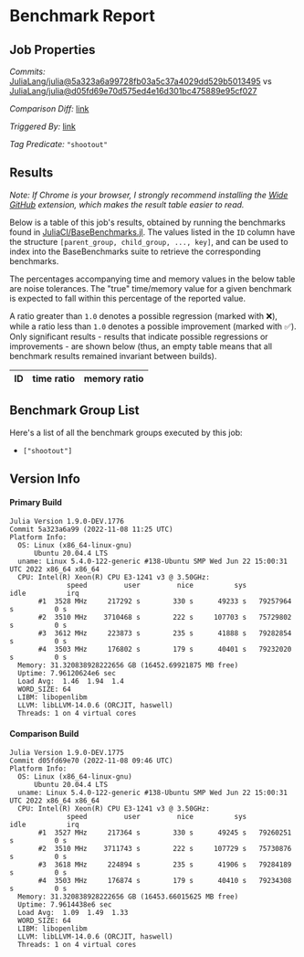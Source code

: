 # Benchmark Report

## Job Properties

*Commits:* [JuliaLang/julia@5a323a6a99728fb03a5c37a4029dd529b5013495](https://github.com/JuliaLang/julia/commit/5a323a6a99728fb03a5c37a4029dd529b5013495) vs [JuliaLang/julia@d05fd69e70d575ed4e16d301bc475889e95cf027](https://github.com/JuliaLang/julia/commit/d05fd69e70d575ed4e16d301bc475889e95cf027)

*Comparison Diff:* [link](https://github.com/JuliaLang/julia/compare/d05fd69e70d575ed4e16d301bc475889e95cf027..5a323a6a99728fb03a5c37a4029dd529b5013495)

*Triggered By:* [link](https://github.com/JuliaLang/julia/commit/5a323a6a99728fb03a5c37a4029dd529b5013495#commitcomment-89427743)

*Tag Predicate:* `"shootout"`

## Results

*Note: If Chrome is your browser, I strongly recommend installing the [Wide GitHub](https://chrome.google.com/webstore/detail/wide-github/kaalofacklcidaampbokdplbklpeldpj?hl=en)
extension, which makes the result table easier to read.*

Below is a table of this job's results, obtained by running the benchmarks found in
[JuliaCI/BaseBenchmarks.jl](https://github.com/JuliaCI/BaseBenchmarks.jl). The values
listed in the `ID` column have the structure `[parent_group, child_group, ..., key]`,
and can be used to index into the BaseBenchmarks suite to retrieve the corresponding
benchmarks.

The percentages accompanying time and memory values in the below table are noise tolerances. The "true"
time/memory value for a given benchmark is expected to fall within this percentage of the reported value.

A ratio greater than `1.0` denotes a possible regression (marked with :x:), while a ratio less
than `1.0` denotes a possible improvement (marked with :white_check_mark:). Only significant results - results
that indicate possible regressions or improvements - are shown below (thus, an empty table means that all
benchmark results remained invariant between builds).

| ID | time ratio | memory ratio |
|----|------------|--------------|

## Benchmark Group List

Here's a list of all the benchmark groups executed by this job:

- `["shootout"]`

## Version Info

#### Primary Build

```
Julia Version 1.9.0-DEV.1776
Commit 5a323a6a99 (2022-11-08 11:25 UTC)
Platform Info:
  OS: Linux (x86_64-linux-gnu)
      Ubuntu 20.04.4 LTS
  uname: Linux 5.4.0-122-generic #138-Ubuntu SMP Wed Jun 22 15:00:31 UTC 2022 x86_64 x86_64
  CPU: Intel(R) Xeon(R) CPU E3-1241 v3 @ 3.50GHz: 
              speed         user         nice          sys         idle          irq
       #1  3528 MHz     217292 s        330 s      49233 s   79257964 s          0 s
       #2  3510 MHz    3710468 s        222 s     107703 s   75729802 s          0 s
       #3  3612 MHz     223873 s        235 s      41888 s   79282854 s          0 s
       #4  3503 MHz     176802 s        179 s      40401 s   79232020 s          0 s
  Memory: 31.320838928222656 GB (16452.69921875 MB free)
  Uptime: 7.96120624e6 sec
  Load Avg:  1.46  1.94  1.4
  WORD_SIZE: 64
  LIBM: libopenlibm
  LLVM: libLLVM-14.0.6 (ORCJIT, haswell)
  Threads: 1 on 4 virtual cores

```

#### Comparison Build

```
Julia Version 1.9.0-DEV.1775
Commit d05fd69e70 (2022-11-08 09:46 UTC)
Platform Info:
  OS: Linux (x86_64-linux-gnu)
      Ubuntu 20.04.4 LTS
  uname: Linux 5.4.0-122-generic #138-Ubuntu SMP Wed Jun 22 15:00:31 UTC 2022 x86_64 x86_64
  CPU: Intel(R) Xeon(R) CPU E3-1241 v3 @ 3.50GHz: 
              speed         user         nice          sys         idle          irq
       #1  3527 MHz     217364 s        330 s      49245 s   79260251 s          0 s
       #2  3510 MHz    3711743 s        222 s     107729 s   75730876 s          0 s
       #3  3618 MHz     224894 s        235 s      41906 s   79284189 s          0 s
       #4  3503 MHz     176874 s        179 s      40410 s   79234308 s          0 s
  Memory: 31.320838928222656 GB (16453.66015625 MB free)
  Uptime: 7.9614438e6 sec
  Load Avg:  1.09  1.49  1.33
  WORD_SIZE: 64
  LIBM: libopenlibm
  LLVM: libLLVM-14.0.6 (ORCJIT, haswell)
  Threads: 1 on 4 virtual cores

```

